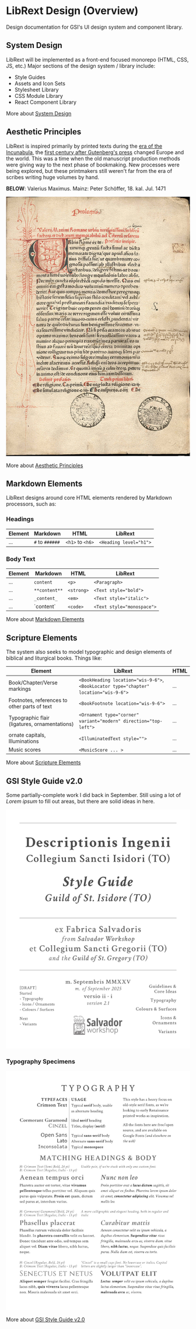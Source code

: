 # LibRext Design (Overview)

Design documentation for GSI's UI design system and component library.

## System Design

LibRext will be implemented as a front-end focused monorepo (HTML, CSS, JS, etc.) Major sections of the design system / library include:

- Style Guides
- Assets and Icon Sets
- Stylesheet Library
- CSS Module Library
- React Component Library

More about [System Design](./system-design.md)

## Aesthetic Principles

LibRext is inspired primarily by printed texts during the [era of the Incunabula](https://en.wikipedia.org/wiki/Incunable), the [first century after Gutenberg's press](https://www.britannica.com/topic/incunabula) changed Europe and the world. This was a time when the old manuscript production methods were giving way to the next phase of bookmaking. New processes were being explored, but these printmakers still weren't far from the era of scribes writing huge volumes by hand.

**BELOW**: Valerius Maximus. Mainz: Peter Schöffer, 18. kal. Jul. 1471

![Valerius Maximus. Mainz: Peter Schöffer, 18. kal. Jul. 1471](../img/Inkunabel.ValMax.001.jpg "Valerius Maximus. Mainz: Peter Schöffer, 18. kal. Jul. 1471")

More about [Aesthetic Principles](./aesthetic-principles.md)

## Markdown Elements

LibRext designs around core HTML elements rendered by Markdown processors, such as:

### Headings

| Element | Markdown | HTML | LibRext |
| --- | --- | --- | --- |
| ... | `#` to `######` | `<h1>` to `<h6>` | `<Heading level="h1">` |

### Body Text

| Element | Markdown | HTML | LibRext |
| --- | --- | --- | --- |
| ... | `content` | `<p>` | `<Paragraph>` |
| ... | `**content**` | `<strong>` | `<Text style="bold">` |
| ... | `_content_` | `<em>` | `<Text style="italic">` |
| ... | \`content\` | `<code>` | `<Text style="monospace">` |

More about [Markdown Elements](./markdown-elements.md)

## Scripture Elements

The system also seeks to model typographic and design elements of biblical and liturgical books. Things like:

| Element | LibRext | HTML 
| --- | --- | --- |
| Book/Chapter/Verse markings | `<BookHeading location="wis-9-6">`, `<BookLocator type="chapter" location="wis-9-6">` | ... |
| Footnotes, references to other parts of text | `<BookFootnote location="wis-9-6">` |   ... |
| Typographic flair (ligatures, ornamentations) | `<Ornament type="corner" variant="modern" direction="top-left">` | ... |
| ornate capitals, Illuminations | `<IlluminatedText style="">` |   ... |
| Music scores | `<MusicScore ... >` |   ... |

More about [Scripture Elements](./scripture-elements.md)

## GSI Style Guide v2.0

Some partially-complete work I did back in September. Still using a lot of _Lorem ipsum_ to fill out areas, but there are solid ideas in here.

![Thing](../img/gsi-style-guide-2.1_1.jpg "Thing")

### Typography Specimens

![Thing](../img/gsi-style-guide-2.1_4.jpg "Thing")

More about [GSI Style Guide v2.0](./gsi-style-guide.md)
